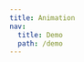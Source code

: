 ```yaml
---
title: Animation
nav:
  title: Demo
  path: /demo
---
```


<code src="../examples/animation.jsx"></code>
